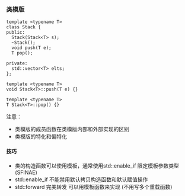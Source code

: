 ### 类模版
```
template <typename T>
class Stack {
public:
  Stack(Stack<T> s);
  ~Stack();
  void push(T e);
  T pop();

private:
  std::vector<T> elts;
};

template <typename T>
void Stack<T>::push(T e) {}

template <typename T>
T Stack<T>::pop() {}
```

注意：
- 类模版的成员函数在类模版内部和外部实现的区别
- 类模版的特化和偏特化

#### 技巧
- 类的构造函数可以使用模板，通常使用std::enable_if 限定模板参数类型 (SFINAE)
- std::enable_if 不能禁用默认拷贝构造函数和默认赋值操作
- std::forward 完美转发 可以用模板函数来实现 (不用写多个重载函数)


